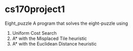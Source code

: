 # cs170project1
Eight_puzzle
A program that solves the eight-puzzle using 
1) Uniform Cost Search
2) A* with the Misplaced Tile heuristic
3) A* with the Euclidean Distance heuristic
